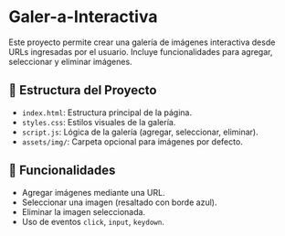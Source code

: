 # Galer-a-Interactiva


Este proyecto permite crear una galería de imágenes interactiva desde URLs ingresadas por el usuario. Incluye funcionalidades para agregar, seleccionar y eliminar imágenes.

## 📂 Estructura del Proyecto

- `index.html`: Estructura principal de la página.
- `styles.css`: Estilos visuales de la galería.
- `script.js`: Lógica de la galería (agregar, seleccionar, eliminar).
- `assets/img/`: Carpeta opcional para imágenes por defecto.

## 🚀 Funcionalidades

- Agregar imágenes mediante una URL.
- Seleccionar una imagen (resaltado con borde azul).
- Eliminar la imagen seleccionada.
- Uso de eventos `click`, `input`, `keydown`.

